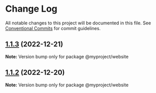 # Change Log

All notable changes to this project will be documented in this file.
See [Conventional Commits](https://conventionalcommits.org) for commit guidelines.

## [1.1.3](https://github.com/sivasankar9/lerna-cra-webpack/compare/@myproject/website@1.1.2...@myproject/website@1.1.3) (2022-12-21)

**Note:** Version bump only for package @myproject/website





## [1.1.2](https://github.com/sivasankar9/lerna-cra-webpack/compare/@myproject/website@1.1.1...@myproject/website@1.1.2) (2022-12-20)

**Note:** Version bump only for package @myproject/website
